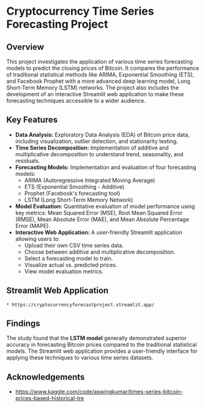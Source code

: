 # Cryptocurrency Time Series Forecasting Project

## Overview

This project investigates the application of various time series forecasting models to predict the closing prices of Bitcoin. It compares the performance of traditional statistical methods like ARIMA, Exponential Smoothing (ETS), and Facebook Prophet with a more advanced deep learning model, Long Short-Term Memory (LSTM) networks. The project also includes the development of an interactive Streamlit web application to make these forecasting techniques accessible to a wider audience.

## Key Features

* **Data Analysis:** Exploratory Data Analysis (EDA) of Bitcoin price data, including visualization, outlier detection, and stationarity testing.
* **Time Series Decomposition:** Implementation of additive and multiplicative decomposition to understand trend, seasonality, and residuals.
* **Forecasting Models:** Implementation and evaluation of four forecasting models:
    * ARIMA (Autoregressive Integrated Moving Average)
    * ETS (Exponential Smoothing - Additive)
    * Prophet (Facebook's forecasting tool)
    * LSTM (Long Short-Term Memory Network)
* **Model Evaluation:** Quantitative evaluation of model performance using key metrics: Mean Squared Error (MSE), Root Mean Squared Error (RMSE), Mean Absolute Error (MAE), and Mean Absolute Percentage Error (MAPE).
* **Interactive Web Application:** A user-friendly Streamlit application allowing users to:
    * Upload their own CSV time series data.
    * Choose between additive and multiplicative decomposition.
    * Select a forecasting model to train.
    * Visualize actual vs. predicted prices.
    * View model evaluation metrics.
 
## Streamlit Web Application

    * https://cryptocurrencyforecastproject.streamlit.app/
    
## Findings

The study found that the **LSTM model** generally demonstrated superior accuracy in forecasting Bitcoin prices compared to the traditional statistical models. The Streamlit web application provides a user-friendly interface for applying these techniques to various time series datasets.

## Acknowledgements

* https://www.kaggle.com/code/aswingkumar/times-series-bitcoin-prices-based-historical-tre
